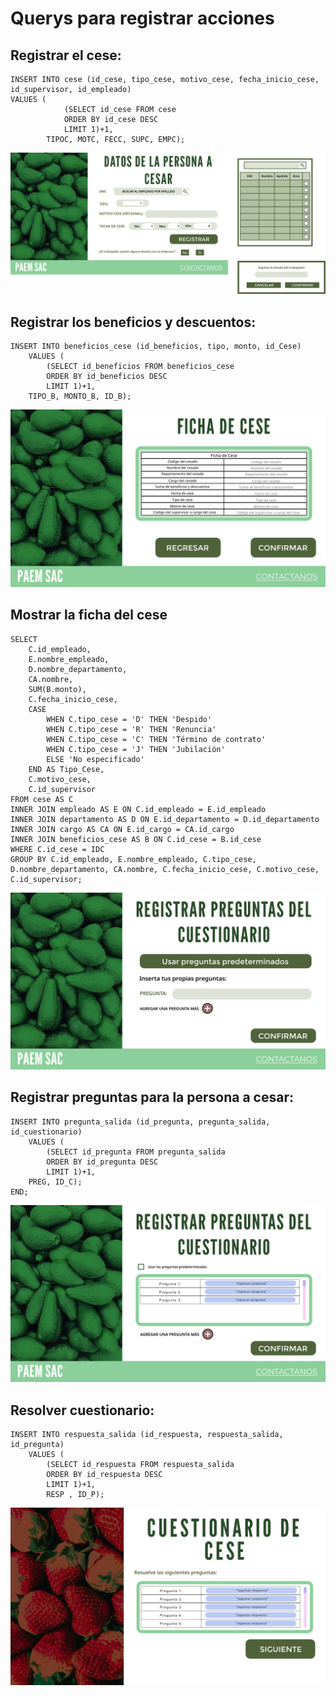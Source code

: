 # Querys para registrar acciones

## Registrar el cese:

	INSERT INTO cese (id_cese, tipo_cese, motivo_cese, fecha_inicio_cese, id_supervisor, id_empleado)
	VALUES (
				(SELECT id_cese FROM cese
				ORDER BY id_cese DESC
				LIMIT 1)+1,
			TIPOC, MOTC, FECC, SUPC, EMPC);

![alt text](../Entregable3/Front/RCese1.png)

## Registrar los beneficios y descuentos:

	INSERT INTO beneficios_cese (id_beneficios, tipo, monto, id_Cese)
		VALUES (
			(SELECT id_beneficios FROM beneficios_cese
			ORDER BY id_beneficios DESC
			LIMIT 1)+1,
		TIPO_B, MONTO_B, ID_B);

![alt text](../Entregable3/Front/RCese2.png)

## Mostrar la ficha del cese

	SELECT
		C.id_empleado,
		E.nombre_empleado,
		D.nombre_departamento,
		CA.nombre,
		SUM(B.monto),
		C.fecha_inicio_cese,
		CASE
			WHEN C.tipo_cese = 'D' THEN 'Despido'
			WHEN C.tipo_cese = 'R' THEN 'Renuncia'
			WHEN C.tipo_cese = 'C' THEN 'Término de contrato'
			WHEN C.tipo_cese = 'J' THEN 'Jubilación'
			ELSE 'No especificado'
		END AS Tipo_Cese,
		C.motivo_cese,
		C.id_supervisor
	FROM cese AS C
	INNER JOIN empleado AS E ON C.id_empleado = E.id_empleado
	INNER JOIN departamento AS D ON E.id_departamento = D.id_departamento
	INNER JOIN cargo AS CA ON E.id_cargo = CA.id_cargo
	INNER JOIN beneficios_cese AS B ON C.id_cese = B.id_cese
	WHERE C.id_cese = IDC
	GROUP BY C.id_empleado, E.nombre_empleado, C.tipo_cese, D.nombre_departamento, CA.nombre, C.fecha_inicio_cese, C.motivo_cese, C.id_supervisor;

![alt text](../Entregable3/Front/RCese3.png)

## Registrar preguntas para la persona a cesar:

	INSERT INTO pregunta_salida (id_pregunta, pregunta_salida, id_cuestionario)
		VALUES (
			(SELECT id_pregunta FROM pregunta_salida
			ORDER BY id_pregunta DESC
			LIMIT 1)+1,
		PREG, ID_C);
	END;

![alt text](../Entregable3/Front/RegistroCese4.png)

## Resolver cuestionario:

	INSERT INTO respuesta_salida (id_respuesta, respuesta_salida, id_pregunta)
		VALUES (
			(SELECT id_respuesta FROM respuesta_salida
			ORDER BY id_respuesta DESC
			LIMIT 1)+1,
			RESP , ID_P);
	
![alt text](../Entregable3/Front/CuestionarioCese.png)
